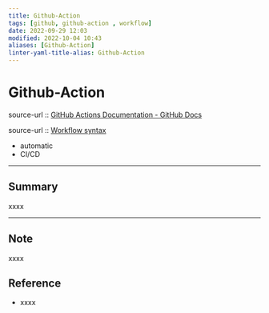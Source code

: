 ```yaml
---
title: Github-Action
tags: [github, github-action , workflow]
date: 2022-09-29 12:03
modified: 2022-10-04 10:43
aliases: [Github-Action]
linter-yaml-title-alias: Github-Action
---
```


# Github-Action

source-url :: [GitHub Actions Documentation - GitHub Docs](https://docs.github.com/en/actions)

source-url :: [Workflow syntax](https://docs.github.com/en/actions/using-workflows/workflow-syntax-for-github-actions)

- automatic
- CI/CD




---

## Summary

xxxx

---

## Note

xxxx

## Reference

- xxxx
